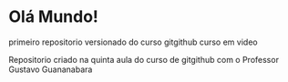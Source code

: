 # Olá Mundo!
 primeiro repositorio versionado do  curso gitgithub curso em video

Repositorio criado na quinta aula do curso de gitgithub com o Professor Gustavo Guananabara